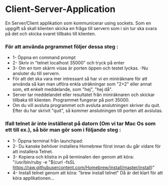 # Client-Server-Application

En Server/Client applikation som kommunicerar using sockets. Som en uppgift så skall klienten skicka en fråga till servern 
som i sin tur ska svara på det och skicka svaret tillbaks till klienten.

### För att använda prgrammet följer dessa steg : 
- 1- Öppna en  command prompt
- 2- Skriv in "telnet localhost 35000" och tryck på enter
- 3- Om en tom skärm visas är porten öppen och testet lyckas.
-Nu ansluter du till servern. 
- För att det ska vara mer intressant så har vi en miniräknare för att använda så kan man utföra enkla uträkningar som "2+2" eller annat som, ett enkelt meddelande, som "hej", "hej då". 
- Server tar meddelandet eller resultatet från miniräknaren och skickar tillbaka till klienten. Programmet fungerar på port 35000. 
- Om du vill avsluta programmet och avsluta anslutningen skriver du quit. Efter du har skrivit "quit", så kommer anslutningen till porten att avslutas.

### Ifall telnet är inte inställerat på datorn (Om vi tar Mac Os som ett till ex.), så bör man gör som i följande steg : 
- 1- Öppna terminal från launchpad:
- 2- Du kanske behöver installera Homebrew först innan du går vidare för att installera Telnet.
- 3- Kopiera och klistra in på terminalen den genom att köra: "/usr/bin/ruby -e "$(curl -fsSL https://raw.githubusercontent.com/Homebrew/install/master/install)"
- 4- Install telnet genom att köra: "brew install telnet"
Då är det klart för att köra applikationen...
